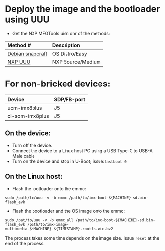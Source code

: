 # Deploy the image and the bootloader using UUU

* Get the NXP MFGTools uisn onr of the methods:

| Method #| Description |
|:--- | :--- |
|[Debian snapcraft](https://snapcraft.io/install/universal-update-utility/debian) | OS Distro/Easy |
|[NXP UUU](https://github.com/nxp-imx/mfgtools)| NXP Source/Medium |


# For non-bricked devices:

|Device|SDP/FB-port|
|:---|:---|
|ucm-imx8plus|J5|
|cl-som-imx8plus|J5|

## On the device:
* Turn off the device.
* Connect the device to a Linux host PC using a USB Type-C to USB-A Male cable
* Turn on the device and stop in U-Boot; issue:```fastboot 0```

## On the Linux host:
* Flash the tootloader onto the emmc:
```
sudo /path/to/uuu -v -b emmc /path/to/imx-boot-${MACHINE}-sd.bin-flash_evk
```

* Flash the bootloader and the OS image onto the emmc:
```
sudo /pat/to/uuu -v -b emmc_all /path/to/imx-boot-${MACHINE}-sd.bin-flash_evk /path/to/imx-image-multimedia-${MACHINE}-${TIMESTAMP}.rootfs.wic.bz2
```
The process takes some time depends on the image size. Issue ```reset``` at the end of the process.

